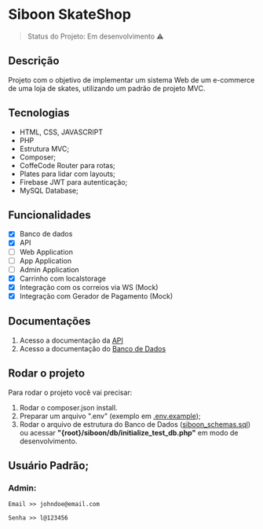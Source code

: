 # Siboon SkateShop

> Status do Projeto: Em desenvolvimento :warning:

## Descrição

Projeto com o objetivo de implementar um sistema Web de um e-commerce de uma loja de skates, 
utilizando um padrão de projeto MVC.

## Tecnologias

- HTML, CSS, JAVASCRIPT
- PHP
- Estrutura MVC;
- Composer;
- CoffeCode Router para rotas;
- Plates para lidar com layouts;
- Firebase JWT para autenticação;
- MySQL Database;

## Funcionalidades

- [x] Banco de dados
- [x] API
- [ ] Web Application
- [ ] App Application
- [ ] Admin Application
- [x] Carrinho com localstorage
- [x] Integração com os correios via WS (Mock)
- [x] Integração com Gerador de Pagamento (Mock)

## Documentações

1. Acesso a documentação da [API](api/README.md)
2. Acesso a documentação do [Banco de Dados](db/README.md)

## Rodar o projeto

Para rodar o projeto você vai precisar:
1. Rodar o composer.json install. 
2. Preparar um arquivo ".env" (exemplo em [.env.example](.env.example));
3. Rodar o arquivo de estrutura do Banco de Dados ([siboon_schemas.sql](db/siboon_schemas.sql)) ou acessar **"{root}/siboon/db/initialize_test_db.php"** em modo de desenvolvimento.

## Usuário Padrão;
### **Admin:**

```
Email >> johndoe@email.com
```

```
Senha >> l@123456
```

